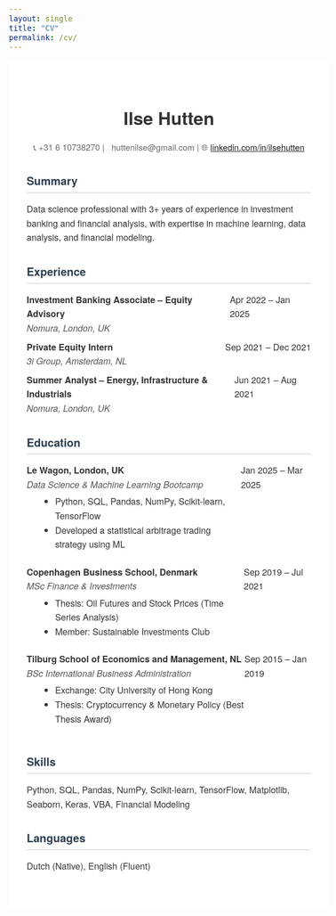 ```yaml
---
layout: single
title: "CV"
permalink: /cv/
---
```


<style>
  body {
    font-family: "Helvetica Neue", Helvetica, Arial, sans-serif;
    font-size: 16px;
    color: #333;
    line-height: 1.6;
  }

  .cv-wrapper {
    max-width: 850px;
    margin: 0 auto;
    padding: 2rem;
    background: #fff;
    border-radius: 8px;
  }

  .cv-header {
    text-align: center;
    margin-bottom: 2rem;
  }

  .cv-header h1 {
    font-size: 2rem;
    margin-bottom: 0.2rem;
    font-weight: 600;
  }

  .cv-contact {
    font-size: 0.95rem;
    color: #666;
  }

  .cv-section {
    margin-bottom: 2rem;
  }

  .cv-section h2 {
    font-size: 1.25rem;
    font-weight: 600;
    border-bottom: 1px solid #ccc;
    padding-bottom: 0.3rem;
    margin-bottom: 1rem;
    color: #2c3e50;
  }

  .cv-role-title {
    font-weight: 600;
  }

  .cv-role {
    display: flex;
    justify-content: space-between;
    margin-bottom: 0.5rem;
  }

  .cv-organization {
    font-style: italic;
    color: #555;
  }

  .cv-description {
    margin-left: 1rem;
    margin-bottom: 1rem;
  }

  ul.cv-bullets {
    margin-top: 0.3rem;
    margin-left: 1.5rem;
  }

  .cv-footer p {
    margin: 0.5rem 0;
  }
</style>

<div class="cv-wrapper">
  <div class="cv-header">
    <h1>Ilse Hutten</h1>
    <div class="cv-contact">
      <p>📞 +31 6 10738270 | 📧 huttenilse@gmail.com | 🌐 <a href="https://www.linkedin.com/in/ilsehutten">linkedin.com/in/ilsehutten</a></p>
    </div>
  </div>

  <div class="cv-section">
    <h2>Summary</h2>
    <p>Data science professional with 3+ years of experience in investment banking and financial analysis, with expertise in machine learning, data analysis, and financial modeling.</p>
  </div>

  <div class="cv-section">
    <h2>Experience</h2>
    <div class="cv-role">
      <div>
        <div class="cv-role-title">Investment Banking Associate – Equity Advisory</div>
        <div class="cv-organization">Nomura, London, UK</div>
      </div>
      <div>Apr 2022 – Jan 2025</div>
    </div>
    <div class="cv-role">
      <div>
        <div class="cv-role-title">Private Equity Intern</div>
        <div class="cv-organization">3i Group, Amsterdam, NL</div>
      </div>
      <div>Sep 2021 – Dec 2021</div>
    </div>
    <div class="cv-role">
      <div>
        <div class="cv-role-title">Summer Analyst – Energy, Infrastructure & Industrials</div>
        <div class="cv-organization">Nomura, London, UK</div>
      </div>
      <div>Jun 2021 – Aug 2021</div>
    </div>
  </div>

  <div class="cv-section">
    <h2>Education</h2>
    <div class="cv-role">
      <div>
        <div class="cv-role-title">Le Wagon, London, UK</div>
        <div class="cv-organization">Data Science & Machine Learning Bootcamp</div>
        <ul class="cv-bullets">
          <li>Python, SQL, Pandas, NumPy, Scikit-learn, TensorFlow</li>
          <li>Developed a statistical arbitrage trading strategy using ML</li>
        </ul>
      </div>
      <div>Jan 2025 – Mar 2025</div>
    </div>
    <div class="cv-role">
      <div>
        <div class="cv-role-title">Copenhagen Business School, Denmark</div>
        <div class="cv-organization">MSc Finance & Investments</div>
        <ul class="cv-bullets">
          <li>Thesis: Oil Futures and Stock Prices (Time Series Analysis)</li>
          <li>Member: Sustainable Investments Club</li>
        </ul>
      </div>
      <div>Sep 2019 – Jul 2021</div>
    </div>
    <div class="cv-role">
      <div>
        <div class="cv-role-title">Tilburg School of Economics and Management, NL</div>
        <div class="cv-organization">BSc International Business Administration</div>
        <ul class="cv-bullets">
          <li>Exchange: City University of Hong Kong</li>
          <li>Thesis: Cryptocurrency & Monetary Policy (Best Thesis Award)</li>
        </ul>
      </div>
      <div>Sep 2015 – Jan 2019</div>
    </div>
  </div>

  <div class="cv-section">
    <h2>Skills</h2>
    <p>Python, SQL, Pandas, NumPy, Scikit-learn, TensorFlow, Matplotlib, Seaborn, Keras, VBA, Financial Modeling</p>
  </div>

  <div class="cv-section">
    <h2>Languages</h2>
    <p>Dutch (Native), English (Fluent)</p>
  </div>
</div>
